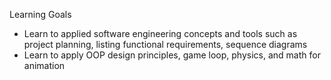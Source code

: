 Learning Goals
- Learn to applied software engineering concepts and tools such as project planning, listing functional requirements, sequence diagrams
-	Learn to apply OOP design principles, game loop, physics, and math for animation
